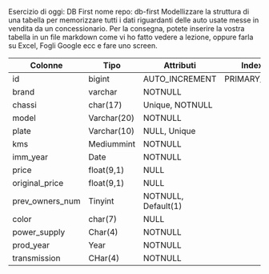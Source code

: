 Esercizio di oggi: DB First
nome repo: db-first
Modellizzare la struttura di una tabella per memorizzare tutti i dati riguardanti delle auto usate messe in vendita da un concessionario.
Per la consegna, potete inserire la vostra tabella in un file markdown come vi ho fatto vedere a lezione, oppure farla su Excel, Fogli Google ecc e fare uno screen.



Colonne|Tipo|Attributi|Index
---|---|---|---
id| bigint | AUTO_INCREMENT| PRIMARY_KEY
brand| varchar| NOTNULL
chassi| char(17)| Unique, NOTNULL
model| Varchar(20)| NOTNULL
plate| Varchar(10)| NULL, Unique
kms| Mediummint| NOTNULL
imm_year| Date| NOTNULL
price| float(9,1)| NULL
original_price| float(9,1)| NULL
prev_owners_num| Tinyint| NOTNULL, Default(1)
color| char(7)| NULL
power_supply| Char(4)| NOTNULL
prod_year| Year| NOTNULL
transmission| CHar(4)| NOTNULL
